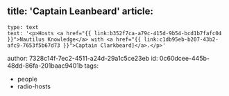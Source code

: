 title: 'Captain Leanbeard'
article:
  -
    type: text
    text: '<p>Hosts <a href="{{ link:b352f7ca-a79c-415d-9b54-bcd1b7fafc04 }}">Nautilus Knowledge</a> with <a href="{{ link:c1db95eb-b207-43b2-afc9-7653f5b67d73 }}">Captain Clarkbeard]</a>.</p>'
author: 7328c14f-7ec2-4511-a24d-29a1c5ce23eb
id: 0c60dcee-445b-48dd-86fa-201baac9401b
tags:
  - people
  - radio-hosts
